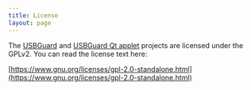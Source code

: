 ```yaml
---
title: License
layout: page
---
```


The [USBGuard](https://github.com/USBGuard/usbguard) and [USBGuard Qt applet](https://github.com/USBGuard/usbguard-applet-qt/) projects are licensed under the GPLv2. You can read the license text here:

[https://www.gnu.org/licenses/gpl-2.0-standalone.html](https://www.gnu.org/licenses/gpl-2.0-standalone.html)
